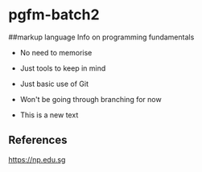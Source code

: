 # pgfm-batch2

##markup language
Info on programming fundamentals

- No need to memorise
- Just tools to keep in mind

- Just basic use of Git
- Won't be going through branching for now


- This is a new text

## References
https://np.edu.sg

